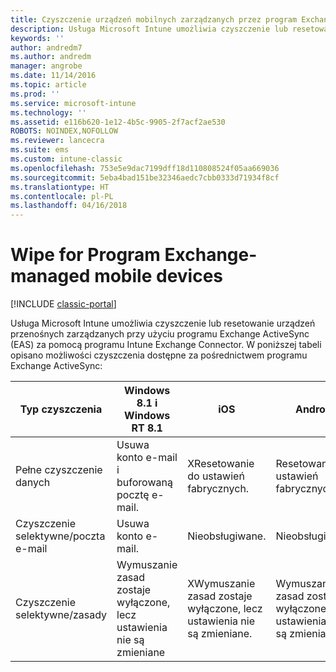 ```yaml
---
title: Czyszczenie urządzeń mobilnych zarządzanych przez program Exchange
description: Usługa Microsoft Intune umożliwia czyszczenie lub resetowanie urządzeń przenośnych zarządzanych przy użyciu programu Exchange ActiveSync (EAS) za pomocą programu Intune Exchange Connector.
keywords: ''
author: andredm7
ms.author: andredm
manager: angrobe
ms.date: 11/14/2016
ms.topic: article
ms.prod: ''
ms.service: microsoft-intune
ms.technology: ''
ms.assetid: e116b620-1e12-4b5c-9905-2f7acf2ae530
ROBOTS: NOINDEX,NOFOLLOW
ms.reviewer: lancecra
ms.suite: ems
ms.custom: intune-classic
ms.openlocfilehash: 753e5e9dac7199dff18d110808524f05aa669036
ms.sourcegitcommit: 5eba4bad151be32346aedc7cbb0333d71934f8cf
ms.translationtype: HT
ms.contentlocale: pl-PL
ms.lasthandoff: 04/16/2018
---
```

# <a name="wipe-for-exchange-managed-mobile-devices"></a>Wipe for Program Exchange-managed mobile devices

[!INCLUDE [classic-portal](../includes/classic-portal.md)]

Usługa Microsoft Intune umożliwia czyszczenie lub resetowanie urządzeń przenośnych zarządzanych przy użyciu programu Exchange ActiveSync (EAS) za pomocą programu Intune Exchange Connector. W poniższej tabeli opisano możliwości czyszczenia dostępne za pośrednictwem programu Exchange ActiveSync:


|      Typ czyszczenia       |              Windows 8.1 i Windows RT 8.1              |                            iOS                             |                          Android                          |
|-------------------------|----------------------------------------------------------|------------------------------------------------------------|-----------------------------------------------------------|
|        Pełne czyszczenie danych        |          Usuwa konto e-mail i buforowaną pocztę e-mail.           |                      XResetowanie do ustawień fabrycznych.                       |                      Resetowanie do ustawień fabrycznych.                       |
|  Czyszczenie selektywne/poczta e-mail   |                  Usuwa konto e-mail.                  |                       Nieobsługiwane.                       |                      Nieobsługiwane.                       |
| Czyszczenie selektywne/zasady | Wymuszanie zasad zostaje wyłączone, lecz ustawienia nie są zmieniane | XWymuszanie zasad zostaje wyłączone, lecz ustawienia nie są zmieniane. | Wymuszanie zasad zostaje wyłączone, ale ustawienia nie są zmieniane. |

